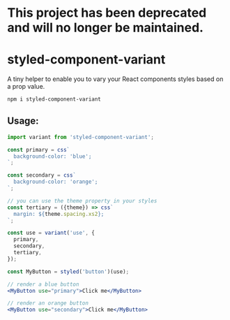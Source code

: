 # This project has been deprecated and will no longer be maintained.


# styled-component-variant

A tiny helper to enable you to vary your React components styles based on a prop value.

```sh
npm i styled-component-variant
```

## Usage:

```jsx
import variant from 'styled-component-variant';

const primary = css`
  background-color: 'blue';
`;

const secondary = css`
  background-color: 'orange';
`;

// you can use the theme property in your styles
const tertiary = ({theme}) => css`
  margin: ${theme.spacing.xs2};
`;

const use = variant('use', {
  primary,
  secondary,
  tertiary,
});

const MyButton = styled('button')(use);

// render a blue button
<MyButton use="primary">Click me</MyButton>

// render an orange button
<MyButton use="secondary">Click me</MyButton>

```
